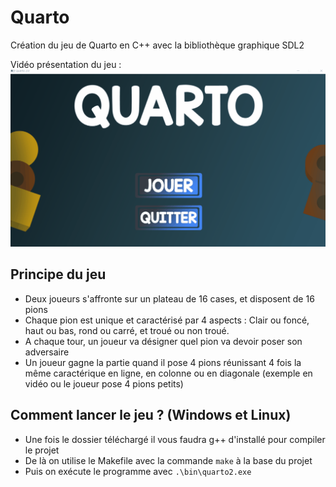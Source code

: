 # Quarto

Création du jeu de Quarto en C++ avec la bibliothèque graphique SDL2

Vidéo présentation du jeu :
![](QuartoDemo.gif)

## Principe du jeu
+ Deux joueurs s'affronte sur un plateau de 16 cases, et disposent de 16 pions
+ Chaque pion est unique et caractérisé par 4 aspects : Clair ou foncé, haut ou bas, rond ou carré, et troué ou non troué.
+ A chaque tour, un joueur va désigner quel pion va devoir poser son adversaire
+ Un joueur gagne la partie quand il pose 4 pions réunissant 4 fois la même caractérique en ligne, en colonne ou en diagonale (exemple en vidéo ou le joueur pose 4 pions petits)

## Comment lancer le jeu ? (Windows et Linux)
+ Une fois le dossier téléchargé il vous faudra g++ d'installé pour compiler le projet
+ De là on utilise le Makefile avec la commande ```make``` à la base du projet
+ Puis on exécute le programme avec ```.\bin\quarto2.exe ```
